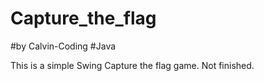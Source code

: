 # Capture_the_flag
#by Calvin-Coding
#Java

This is a simple Swing Capture the flag game.
Not finished.
